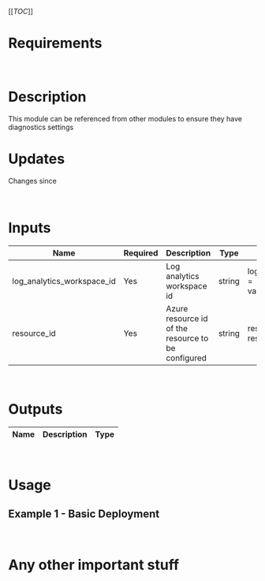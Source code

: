 [[_TOC_]]

# Requirements

<br>

# Description
This module can be referenced from other modules to ensure they have diagnostics settings
<br>

# Updates
Changes since <ModuleName> <Version>

<br>

# Inputs
|Name|Required|Description|Type|Usage|Default|
|---|---|---|---|---|---|
|log_analytics_workspace_id|Yes|Log analytics workspace id|string|log_analytics_workspace_name = var.log_analytics_workspace_id||
|resource_id|Yes|Azure resource id of the resource to be configured|string|resource_id = module.vm.id<br>resource_id = module.kv.id||

<br>

# Outputs
|Name|Description|Type|
|---|---|---|

<br>

# Usage

## Example 1 - Basic Deployment
<!-- In VS Code the line feeds don't show in the markdown preview but it is correct on the Azure DevOps Wiki -->


<br>

# Any other important stuff
